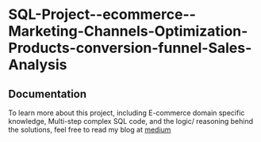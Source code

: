 # SQL-Project--ecommerce--Marketing-Channels-Optimization-Products-conversion-funnel-Sales-Analysis

## Documentation
To learn more about this project, including E-commerce domain
    specific knowledge, Multi-step complex SQL code, and the logic/
    reasoning behind the solutions, feel free to read my blog at  [medium](https://medium.com/@rohitwadhave7/e-commerce-sql-project-part-1-website-traffic-analysis-57c2148aa6ee)
